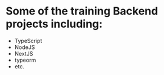 # Some of the training Backend projects including:

- TypeScript 
- NodeJS
- NextJS
- typeorm
- etc.

